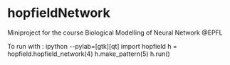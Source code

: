 hopfieldNetwork
===============

Miniproject for the course Biological Modelling of Neural Network @EPFL


To run with :
ipython --pylab=[gtk][qt]
import hopfield
h = hopfield.hopfield_network(4)
h.make_pattern(5)
h.run()

